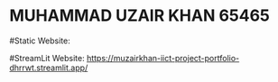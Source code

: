 # MUHAMMAD UZAIR KHAN 65465


#Static Website: 

#StreamLit Website: https://muzairkhan-iict-project-portfolio-dhrrwt.streamlit.app/

